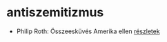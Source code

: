 # antiszemitizmus

- Philip Roth: Összeesküvés Amerika ellen [részletek](../_details/Philip%20Roth.md#id_1453)